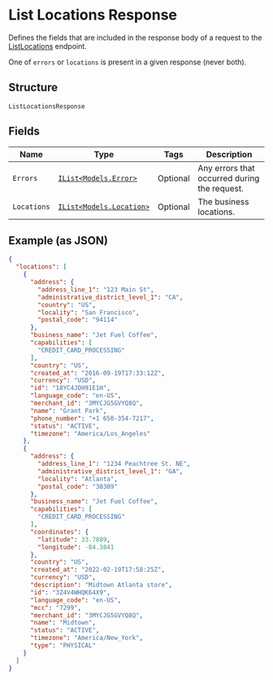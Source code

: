 
# List Locations Response

Defines the fields that are included in the response body of a request
to the [ListLocations](../../doc/api/locations.md#list-locations) endpoint.

One of `errors` or `locations` is present in a given response (never both).

## Structure

`ListLocationsResponse`

## Fields

| Name | Type | Tags | Description |
|  --- | --- | --- | --- |
| `Errors` | [`IList<Models.Error>`](../../doc/models/error.md) | Optional | Any errors that occurred during the request. |
| `Locations` | [`IList<Models.Location>`](../../doc/models/location.md) | Optional | The business locations. |

## Example (as JSON)

```json
{
  "locations": [
    {
      "address": {
        "address_line_1": "123 Main St",
        "administrative_district_level_1": "CA",
        "country": "US",
        "locality": "San Francisco",
        "postal_code": "94114"
      },
      "business_name": "Jet Fuel Coffee",
      "capabilities": [
        "CREDIT_CARD_PROCESSING"
      ],
      "country": "US",
      "created_at": "2016-09-19T17:33:12Z",
      "currency": "USD",
      "id": "18YC4JDH91E1H",
      "language_code": "en-US",
      "merchant_id": "3MYCJG5GVYQ8Q",
      "name": "Grant Park",
      "phone_number": "+1 650-354-7217",
      "status": "ACTIVE",
      "timezone": "America/Los_Angeles"
    },
    {
      "address": {
        "address_line_1": "1234 Peachtree St. NE",
        "administrative_district_level_1": "GA",
        "locality": "Atlanta",
        "postal_code": "30309"
      },
      "business_name": "Jet Fuel Coffee",
      "capabilities": [
        "CREDIT_CARD_PROCESSING"
      ],
      "coordinates": {
        "latitude": 33.7889,
        "longitude": -84.3841
      },
      "country": "US",
      "created_at": "2022-02-19T17:58:25Z",
      "currency": "USD",
      "description": "Midtown Atlanta store",
      "id": "3Z4V4WHQK64X9",
      "language_code": "en-US",
      "mcc": "7299",
      "merchant_id": "3MYCJG5GVYQ8Q",
      "name": "Midtown",
      "status": "ACTIVE",
      "timezone": "America/New_York",
      "type": "PHYSICAL"
    }
  ]
}
```

